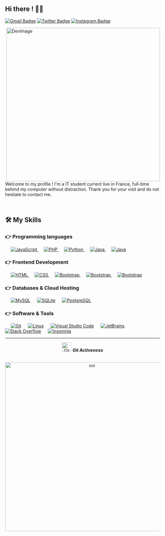 ## Hi there ! 👋😃 

[![Gmail Badge](https://img.shields.io/badge/-campmas.pierre-c14438?style=flat&logo=Gmail&logoColor=white&link=mailto:campmas.pierre@gmail.com)](mailto:campmas.pierre@gmail.com)
[![Twitter Badge](https://img.shields.io/badge/-@C2delow-1ca0f1?style=flat&labelColor=1ca0f1&logo=twitter&logoColor=white&link=https://twitter.com/C2delow)](https://twitter.com/C2delow)
[![Instagram Badge](https://img.shields.io/badge/-@pierre.campmas-purple?style=flat&logo=instagram&logoColor=white&link=https://instagram.com/pierre.campmas/)](https://instagram.com/pierre.campmas)

<img alt="DevImage" align="right" src="https://zupimages.net/up/22/12/4pd1.png" width="500px">

<p align='left'>
Welcome to my profile ! I'm a IT student current live in France, 
full-time behind my computer without distraction.
Thank you for your visit and do not hesitate to contact me.
</p>
  
<br>

## 🛠️ My Skills
### 👉 Programming languages

<p align="left"> 
  &emsp;
  <a href="https://developer.mozilla.org/en-US/docs/Web/JavaScript" target="_blank"> 
     <img alt="JavaScript" src="https://img.shields.io/badge/JavaScript%20-%23F7DF1E.svg?logo=javascript&logoColor=black">
   </a>
  &emsp;
  <a href="https://www.php.net/">
    <img alt="PHP" src="https://img.shields.io/badge/PHP-%23777BB4.svg?logo=php&logoColor=white"/>
  </a>
    &emsp;
  <a href="https://www.python.org/">
    <img alt="Python" src="https://img.shields.io/badge/Python-3776AB?style=flat&logo=python&logoColor=white"/>
  </a>
  &emsp;
  <a href="https://www.java.com/">
    <img alt="Java" src="https://img.shields.io/badge/Java-FF1B1B.svg?logo=java&logoColor=white"/>
  </a>
  &emsp;
  <a href="https://docs.microsoft.com/dotnet/csharp/">
    <img alt="Java" src="https://img.shields.io/badge/C%23-00599C.svg?logo=c%2B%2B&logoColor=white"/>
  </a>
</p>

### 👉 Frontend Development

<p align="left"> 
  &emsp; 
  <a href="https://www.w3.org/html/" target="_blank"> 
   <img alt="HTML" src="https://img.shields.io/badge/HTML%20-%23E34F26.svg?logo=html5&logoColor=white">
  </a>   
  &emsp;
  <a href="https://www.w3schools.com/css/" target="_blank">
    <img alt="CSS" src="https://img.shields.io/badge/CSS%20-%231572B6.svg?logo=css3&logoColor=white">
  </a> 
   &emsp;
  <a href="https://getbootstrap.com" target="_blank"> 
    <img alt="Bootstrap" src="https://img.shields.io/badge/Bootstrap-%23563D7C.svg?style=flat&logo=bootstrap&logoColor=white"/>
  </a>
  &emsp;
  <a href="https://tailwindcss.com/" target="_blank"> 
    <img alt="Bootstrap" src="https://img.shields.io/badge/Tailwind_CSS-38B2AC.svg?style=flat&logo=tailwind-css&logoColor=white"/>
  </a>
  &emsp;
  <a href="https://sass-lang.com/" target="_blank"> 
    <img alt="Bootstrap" src="https://img.shields.io/badge/Sass-CC6699.svg?style=flat&logo=sass&logoColor=white"/>
  </a>
</p>

### 👉 Databases & Cloud Hosting
<p align="left">
  &emsp;
    <a href="https://www.mysql.com/"><img alt="MySQL" src="https://img.shields.io/badge/MySQL-00000F.svg?style=flat&llogo=mysql&logoColor=white"></a>
  &emsp;
    <a href="https://www.sqlite.org/"><img alt="SQLite" src ="https://img.shields.io/badge/sqlite-%2307405e.svg?style=flat&logo=sqlite&logoColor=white"/></a>
  &emsp;
    <a href="https://www.postgresql.org/"><img alt="PostgreSQL" src="https://img.shields.io/badge/PostgreSQL-316192?style=flat&logo=postgresql&logoColor=white"></a>
 </p>
 
### 👉 Software & Tools
<p>
  &emsp;
    <a href="#"><img alt="Git" src="https://img.shields.io/badge/Git%20-%23F05033.svg?logo=git&logoColor=white"></a>
  &emsp;
    <a href="#"><img alt="Linux" src="https://img.shields.io/badge/Linux-FCC624?style=flat&logo=linux&logoColor=black"></a>
  &emsp;
    <a href="#"><img alt="Visual Studio Code" src="https://img.shields.io/badge/Visual%20Studio%20Code-0078d7.svg?logo=visual-studio-code&logoColor=white"></a>
  &emsp;
    <a href="https://www.jetbrains.com/fr-fr/"><img alt="JetBrains" src="https://img.shields.io/badge/JetBrains-00000F.svg?logo=jetBrains&logoColor=white"></a>
  &emsp;
    <a href="#"><img alt="Stack Overflow" src="https://img.shields.io/badge/-Stack%20Overflow-FE7A16?logo=stack-overflow&logoColor=white"></a>
  &emsp;
    <a href="#"><img alt="Insomnia" src="https://img.shields.io/badge/Insomnia-black?logo=insomnia&logoColor=white"></a>
  &emsp;
</p>

____

<p align="center">
 <img src="https://media.giphy.com/media/W5eoZHPpUx9sapR0eu/giphy.gif" width="30px" alt="Git"/>&nbsp;<i><b>Git Activeness</b></i></p>

<p align="center">&nbsp;&nbsp;&nbsp;<img src="https://github-readme-stats.vercel.app/api?username=LowCoyote&theme=blue-green" alt="ovi" width="550" /></p>


